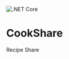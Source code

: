 ![.NET Core](https://github.com/Bisig1892/CookShare/workflows/.NET%20Core/badge.svg)

# CookShare
Recipe Share
